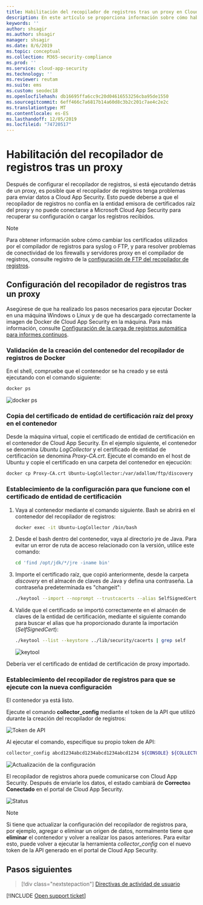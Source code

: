 ```yaml
---
title: Habilitación del recopilador de registros tras un proxy en Cloud App Security | Microsoft Docs
description: En este artículo se proporciona información sobre cómo habilitar el recopilador de registros de Cloud Discovery en Cloud App Security Discovery desde detrás de un servidor proxy.
keywords: ''
author: shsagir
ms.author: shsagir
manager: shsagir
ms.date: 8/6/2019
ms.topic: conceptual
ms.collection: M365-security-compliance
ms.prod: ''
ms.service: cloud-app-security
ms.technology: ''
ms.reviewer: reutam
ms.suite: ems
ms.custom: seodec18
ms.openlocfilehash: db16695ffa6cc9c20d04616553256cba95de1550
ms.sourcegitcommit: 6eff466c7a6817b14a60d8c3b2c201c7ae4c2e2c
ms.translationtype: MT
ms.contentlocale: es-ES
ms.lasthandoff: 12/05/2019
ms.locfileid: "74720517"
---
```

# <a name="enable-the-log-collector-behind-a-proxy"></a>Habilitación del recopilador de registros tras un proxy

Después de configurar el recopilador de registros, si está ejecutando detrás de un proxy, es posible que el recopilador de registros tenga problemas para enviar datos a Cloud App Security. Esto puede deberse a que el recopilador de registros no confía en la entidad emisora de certificados raíz del proxy y no puede conectarse a Microsoft Cloud App Security para recuperar su configuración o cargar los registros recibidos.

>[!NOTE]
> Para obtener información sobre cómo cambiar los certificados utilizados por el compilador de registros para syslog o FTP, y para resolver problemas de conectividad de los firewalls y servidores proxy en el compilador de registros, consulte registro de la [configuración de FTP del recopilador de registros](log-collector-ftp.md).
>

## <a name="set-up-the-log-collector-behind-a-proxy"></a>Configuración del recopilador de registros tras un proxy

Asegúrese de que ha realizado los pasos necesarios para ejecutar Docker en una máquina Windows o Linux y de que ha descargado correctamente la imagen de Docker de Cloud App Security en la máquina. Para más información, consulte [Configuración de la carga de registros automática para informes continuos](discovery-docker.md).

### <a name="validate-docker-log-collector-container-creation"></a>Validación de la creación del contenedor del recopilador de registros de Docker

En el shell, compruebe que el contenedor se ha creado y se está ejecutando con el comando siguiente:

```bash
docker ps
```

![docker ps](media/docker-1.png)

### <a name="copy-proxy-root-ca-certificate-to-the-container"></a>Copia del certificado de entidad de certificación raíz del proxy en el contenedor

Desde la máquina virtual, copie el certificado de entidad de certificación en el contenedor de Cloud App Security. En el ejemplo siguiente, el contenedor se denomina *Ubuntu LogCollector* y el certificado de entidad de certificación se denomina *Proxy-CA.crt*.
Ejecute el comando en el host de Ubuntu y copie el certificado en una carpeta del contenedor en ejecución:

```bash
docker cp Proxy-CA.crt Ubuntu-LogCollector:/var/adallom/ftp/discovery
```

### <a name="set-the-configuration-to-work-with-the-ca-certificate"></a>Establecimiento de la configuración para que funcione con el certificado de entidad de certificación

1. Vaya al contenedor mediante el comando siguiente. Bash se abrirá en el contenedor del recopilador de registros:

    ```bash
    docker exec -it Ubuntu-LogCollector /bin/bash
    ```

2. Desde el bash dentro del contenedor, vaya al directorio jre de Java. Para evitar un error de ruta de acceso relacionado con la versión, utilice este comando:

    ```bash
    cd 'find /opt/jdk/*/jre -iname bin'
    ```

3. Importe el certificado raíz, que copió anteriormente, desde la carpeta *discovery* en el almacén de claves de Java y defina una contraseña. La contraseña predeterminada es "changeit":

    ```bash
    ./keytool --import --noprompt --trustcacerts --alias SelfSignedCert --file /var/adallom/ftp/discovery/Proxy-CA.crt --keystore ../lib/security/cacerts --storepass changeit
    ```

4. Valide que el certificado se importó correctamente en el almacén de claves de la entidad de certificación, mediante el siguiente comando para buscar el alias que ha proporcionado durante la importación (*SelfSignedCert*):

    ```bash
    ./keytool --list --keystore ../lib/security/cacerts | grep self
    ```

    ![keytool](media/docker-2.png "keytool")

Debería ver el certificado de entidad de certificación de proxy importado.

### <a name="set-the-log-collector-to-run-with-the-new-configuration"></a>Establecimiento del recopilador de registros para que se ejecute con la nueva configuración

El contenedor ya está listo.

Ejecute el comando **collector_config** mediante el token de la API que utilizó durante la creación del recopilador de registros:

![Token de API](media/docker-3.png "Token de API")

Al ejecutar el comando, especifique su propio token de API:

```bash
collector_config abcd1234abcd1234abcd1234abcd1234 ${CONSOLE} ${COLLECTOR}
```

![Actualización de la configuración](media/docker-4.png "Actualización de la configuración")

El recopilador de registros ahora puede comunicarse con Cloud App Security. Después de enviarle los datos, el estado cambiará de **Correcto**a **Conectado** en el portal de Cloud App Security.

![Status](media/docker-5.png "Estado")

>[!NOTE]
> Si tiene que actualizar la configuración del recopilador de registros para, por ejemplo, agregar o eliminar un origen de datos, normalmente tiene que **eliminar** el contenedor y volver a realizar los pasos anteriores. Para evitar esto, puede volver a ejecutar la herramienta *collector_config* con el nuevo token de la API generado en el portal de Cloud App Security.

## <a name="next-steps"></a>Pasos siguientes

> [!div class="nextstepaction"]
> [Directivas de actividad de usuario](user-activity-policies.md)

[!INCLUDE [Open support ticket](includes/support.md)]
